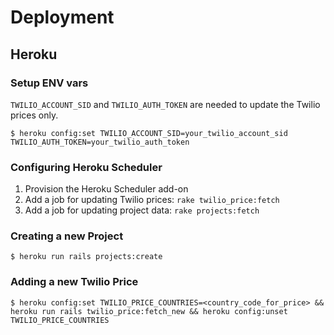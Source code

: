# Deployment

## Heroku

### Setup ENV vars

`TWILIO_ACCOUNT_SID` and `TWILIO_AUTH_TOKEN` are needed to update the Twilio prices only.

```
$ heroku config:set TWILIO_ACCOUNT_SID=your_twilio_account_sid TWILIO_AUTH_TOKEN=your_twilio_auth_token
```

### Configuring Heroku Scheduler

1. Provision the Heroku Scheduler add-on
2. Add a job for updating Twilio prices: `rake twilio_price:fetch`
3. Add a job for updating project data: `rake projects:fetch`

### Creating a new Project

```
$ heroku run rails projects:create
```

### Adding a new Twilio Price

```
$ heroku config:set TWILIO_PRICE_COUNTRIES=<country_code_for_price> && heroku run rails twilio_price:fetch_new && heroku config:unset TWILIO_PRICE_COUNTRIES
```
